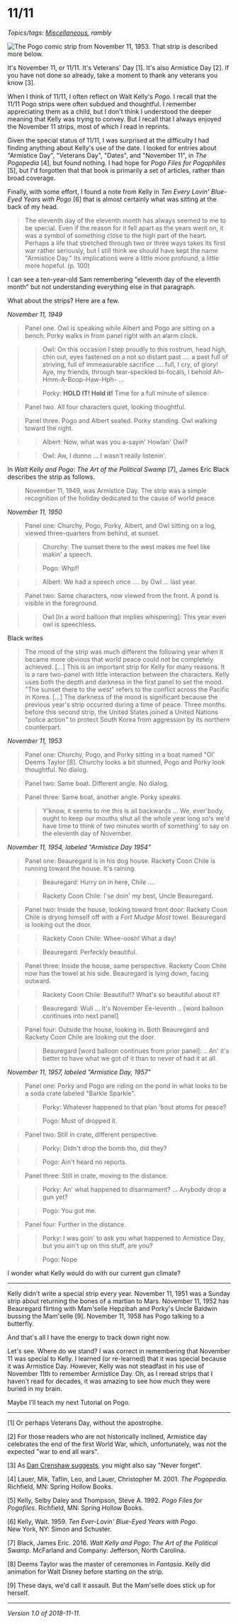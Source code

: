 11/11
=====

*Topics/tags: [Miscellaneous](index-misc), rambly*

<img src="images/pogo19531111" alt="The Pogo comic strip from November 11, 1953.  That strip is described more below.">

It's November 11, or 11/11.  It's Veterans' Day [1].  It's also Armistice
Day [2].  If you have not done so already, take a moment to thank any
veterans you know [3].

When I think of 11/11, I often reflect on Walt Kelly's _Pogo_.  I recall
that the 11/11 Pogo strips were often subdued and thoughtful.  I remember
appreciating them as a child, but I don't think I understood the deeper
meaning that Kelly was trying to convey.  But I recall that I always
enjoyed the November 11 strips, most of which I read in reprints.

Given the special status of 11/11, I was surprised at the difficulty
I had finding anything about Kelly's use of the date.  I looked for
entries about "Armistice Day", "Veterans Day", "Dates", and "November
11", in _The Pogopedia_ [4], but found nothing.  I had hope for _Pogo
Files for Pogophiles_ [5], but I'd forgotten that that book is primarily
a set of articles, rather than broad coverage.

Finally, with some effort, I found a note from Kelly in _Ten Every Lovin'
Blue-Eyed Years with Pogo_ [6] that is almost certainly what was
sitting at the back of my head.

> The eleventh day of the eleventh month has always seemed to me to
be special.  Even if the reason for it fell apart as the years went
on, it was a symbol of something close to the high part of the heart.
Perhaps a life that stretched through two or three ways takes its
first war rather seriously, but I still think we should have kept the
name "Armistice Day."  Its implications were a little more profound,
a little more hopeful. (p. 100)

I can see a ten-year-old Sam remembering "eleventh day of the eleventh
month" but not understanding everything else in that paragraph.

What about the strips?  Here are a few.

_November 11, 1949_

> Panel one.  Owl is speaking while Albert and Pogo are sitting on 
a bench.  Porky walks in from panel right with an alarm clock.

> > Owl: On this occasion I step proudly to this rostrum, head high, 
    chin out, eyes fastened on a not so distant past .... a past full
    of striving, full of immeasurable sacrifice .... full, I cry, of
    glory!  Aye, my friends, through tear-speckled bi-focals, I behold Ah-Hmm-A-Boop-Haw-Hph- ...

> > Porky: **HOLD IT!  Hold it!**  Time for a full minute of silence.

> Panel two.  All four characters quiet, looking thoughtful.

> Panel three.  Pogo and Albert seated.  Porky standing.  Owl walking
toward the right.

> > Albert: Now, what was you a-sayin' Howlan' Owl?

> > Owl: Aw, I dunno ... I wasn't really listenin'.

In _Walt Kelly and Pogo: The Art of the Political Swamp_ [7], James Eric
Black describes the strip as follows.

> November 11, 1949, was Armistice Day.  The strip was a simple recognition
of the holiday dedicated to the cause of world peace.  

_November 11, 1950_

> Panel one: Churchy, Pogo, Porky, Albert, and Owl sitting on a log, viewed 
three-quarters from behind, at sunset.

> > Churchy: The sunset there to the west makes me feel like makin'
    a speech.

> > Pogo: Whpf!

> > Albert: We had a speech once .... by Owl ... last  year.

> Panel two: Same characters, now viewed from the front.  A pond is
visible in the foreground.

> > Owl [In a word balloon that implies whispering]: This year even owl is
speechless.

Black writes

> The mood of the strip was much different the following year when it
became more obvious that world peace could not be completely achieved.
[...] This is an important strip for Kelly for many reasons.  It is a rare
two-panel with little interaction between the characters.  Kelly uses both
the depth and darkness in the first panel to set the mood.  "The sunset
there to the west" refers to the conflict across the Pacific in Korea.
[...] The darkness of the mood is significant because the previous
year's strip occurred during a time of peace.  Three months before this
second strip, the United States joined a United Nations "police action"
to protect South Korea from aggression by its northern counterpart.

_November 11, 1953_

> Panel one: Churchy, Pogo, and Porky sitting in a boat named "Ol'
Deems Taylor [8].  Churchy looks a bit stunned, Pogo and Porky
look thoughtful.  No dialog.

> Panel two: Same boat.  Different angle.  No dialog.

> Panel three: Same boat, another angle.  Porky speaks.

> > Y'know, it seems to me this is all backwards ... We, ever'body,
ought to keep our mouths shut all the whole year long so's we'd have
time to think of two minutes worth of something' to say on the eleventh
day of November.

_November 11, 1954, labeled "Armistice Day 1954"_

> Panel one: Beauregard is in his dog house.  Rackety Coon Chile is
running toward the house.  It's raining.

> > Beauregard: Hurry on in here, Chile ....

> > Rackety Coon Chile: I'se doin' my best, Uncle Beauregard.

> Panel two: Inside the house, looking toward front door.  Rackety Coon
Chile is drying himself off with a _Fort Mudge Most_ towel.  Beauregard is
looking out the door.

> > Rackety Coon Chile: Whee-oosh!  What a day!

> > Beauregard: Perfeckly beautiful.

> Panel three: Inside the house, same perspective.  Rackety Coon Chile now
has the towel at his side.  Beauregard is lying down, facing outward.

> > Rackety Coon Chile: Beautiful!?  What's so beautiful about it?

> > Beauregard: Wull ... It's November Ee-leventh .. [word balloon
continues into next panel]

> Panel four: Outside the house, looking in.  Both Beauregard and
Rackety Coon Chile are looking out the door.

> > Beauregard [word balloon continues from prior panel]: .. An' it's
better to have what we got of it than to never of had it at all.

_November 11, 1957, labeled "Armistice Day, 1957"_

> Panel one: Porky and Pogo are riding on the pond in what looks
to be a soda crate labeled "Barkle Sparkle".

> > Porky: Whatever happened to that plan 'bout atoms for peace?

> > Pogo: Must of dropped it.

> Panel two: Still in crate, different perspective.

> > Porky: Didn't drop the bomb tho, did they?

> > Pogo: Ain't heard no reports.

> Panel three: Still in crate, moving to the distance.

> > Porky: An' what happened to disarmament? ... Anybody drop a gun yet?

> > Pogo: You got me.

> Panel four: Further in the distance.

> > Porky: I was goin' to ask you what happened to Armistice Day, but
you ain't up on this stuff, are you?

> > Pogo: Nope

I wonder what Kelly would do with our current gun climate?

---

Kelly didn't write a special strip every year.  November 11, 1951 was a
Sunday strip about returning the bones of a martian to Mars.  November 11,
1952 has Beauregard flirting with Mam'selle Hepzibah and Porky's Uncle
Baldwin bussing the Mam'selle [9].  November 11, 1958 has Pogo talking
to a butterfly.

And that's all I have the energy to track down right now.

Let's see.  Where do we stand?  I was correct in remembering that
November 11 was special to Kelly.  I learned (or re-learned) that
it was special because it was Armistice Day.  However, Kelly was not
steadfast in his use of November 11th to remember Armistice Day.  Oh,
as I reread strips that I haven't read for decades, it was amazing
to see how much they were buried in my brain.

Maybe I'll teach my next Tutorial on Pogo.

---

[1] Or perhaps Veterans Day, without the apostrophe.

[2] For those readers who are not historically inclined, Armistice day
celebrates the end of the first World War, which, unfortunately, was
not the expected "war to end all wars".

[3] As [Dan Crenshaw suggests](https://www.nytimes.com/2018/11/11/arts/television/snl-pete-davidson-dan-crenshaw.html), you might also say "Never forget".

[4] Lauer, Mik, Taflin, Leo, and Lauer, Christopher M.  2001.  _The
Pogopedia_.  Richfield, MN: Spring Hollow Books.

[5] Kelly, Selby Daley and Thompson, Steve A.  1992.  _Pogo Files for
Pogofiles_.  Richfield, MN: Spring Hollow Books.

[6] Kelly, Walt.  1959. _Ten Ever-Lovin' Blue-Eyed Years with Pogo_.  
New York, NY: Simon and Schuster.

[7] Black, James Eric.  2016.  _Walt Kelly and Pogo: The Art of the
Political Swamp_.  McFarland and Company: Jefferson, North Carolina.

[8] Deems Taylor was the master of ceremonies in _Fantasia_.  Kelly did
animation for Walt Disney before starting on the strip.

[9] These days, we'd call it assault.  But the Mam'selle does stick
up for herself.

---

*Version 1.0 of 2018-11-11.*
